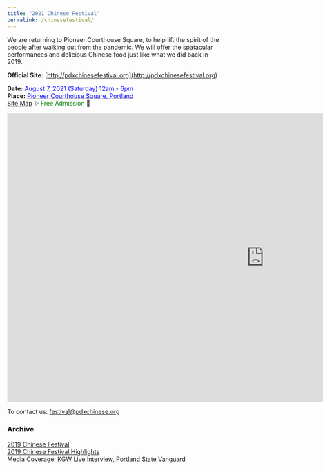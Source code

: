 ```yaml
---
title: "2021 Chinese Festival"
permalink: /chinesefestival/
---
```


We are returning to Pioneer Courthouse Square, to help lift the spirit of the people after walking out from the pandemic. We will offer the spatacular performances and delicious Chinese food just like what we did back in 2019.

**Official Site:** [http://pdxchinesefestival.org](http://pdxchinesefestival.org)

**Date:** <span style="color:blue">August 7, 2021 (Saturday) 12am - 6pm </span>  
**Place:** [<span style="color:blue">Pioneer Courthouse Square, Portland</span>](https://www.google.com/maps/place/Pioneer+Courthouse+Square/@45.5189095,-122.6795446,19.21z/data=!4m5!3m4!1s0x54950a051d703e13:0xfebc36dc49ec79c7!8m2!3d45.5189217!4d-122.6793478)  
[Site Map](/assets/images/festival/sitemap2.pdf)  :sparkles: <span style="color:green"> Free Admission</span> :tada:  


<iframe width="1189" height="669" src="https://www.youtube.com/embed/hOMUih0WrLQ" frameborder="0" allow="accelerometer; autoplay; encrypted-media; gyroscope; picture-in-picture" allowfullscreen></iframe>

To contact us: [festival@pdxchinese.org](mailto:festival@pdxchinese.org)  


### Archive

[2019 Chinese Festival](http://pdxchinese.org/chinesefestival/chinesefestival_2019/)  
[2019 Chinese Festival Highlights](http://pdxchinese.org/chinese-festival-2019/)  
Media Coverage: [KGW Live Interview](https://www.kgw.com/video/life/first-ever-pdx-chinese-festival-on-the-square/283-21872975-6fee-4122-83d1-a83449b083f5), [Portland State Vanguard](https://psuvanguard.com/oregon-chinese-coalition-hosts-chinese-festival/)
